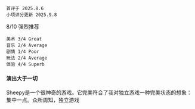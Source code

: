 	首评于 2025.8.6
	小项评分更新 2025.9.8

8/10 强烈推荐

```
美术 3/4 Great
音乐 2/4 Average
剧情 1/4 Poor
玩法 2/4 Average
体验 4/4 Superb
```

#### 演出大于一切

Sheepy是一个很神奇的游戏。它完美符合了我对独立游戏一种完美状态的想象：集中一点。众所周知，独立游戏


